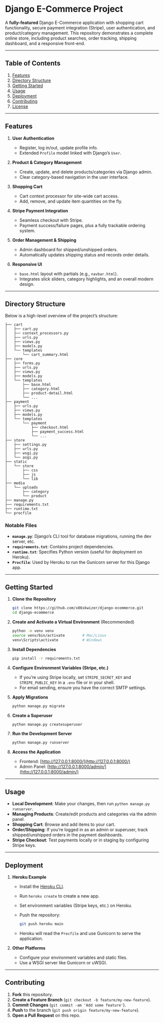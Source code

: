 # Django E-Commerce Project

A **fully-featured** Django E-Commerce application with shopping cart functionality, secure payment integration (Stripe), user authentication, and product/category management. This repository demonstrates a complete online store, including product searches, order tracking, shipping dashboard, and a responsive front-end.

---

## Table of Contents

1. [Features](#features)
2. [Directory Structure](#directory-structure)
3. [Getting Started](#getting-started)
4. [Usage](#usage)
5. [Deployment](#deployment)
6. [Contributing](#contributing)
7. [License](#license)

---

## Features

1. **User Authentication**  
   - Register, log in/out, update profile info.  
   - Extended `Profile` model linked with Django’s `User`.

2. **Product & Category Management**  
   - Create, update, and delete products/categories via Django admin.  
   - Clear category-based navigation in the user interface.

3. **Shopping Cart**  
   - Cart context processor for site-wide cart access.  
   - Add, remove, and update item quantities on the fly.

4. **Stripe Payment Integration**  
   - Seamless checkout with Stripe.  
   - Payment success/failure pages, plus a fully trackable ordering system.

5. **Order Management & Shipping**  
   - Admin dashboard for shipped/unshipped orders.  
   - Automatically updates shipping status and records order details.

6. **Responsive UI**  
   - `base.html` layout with partials (e.g., `navbar.html`).  
   - Integrates slick sliders, category highlights, and an overall modern design.

---

## Directory Structure

Below is a high-level overview of the project’s structure:

```
├── cart
│   ├── cart.py
│   ├── context_processors.py
│   ├── urls.py
│   ├── views.py
│   ├── models.py
│   └── templates
│       └── cart_summary.html
├── core
│   ├── forms.py
│   ├── urls.py
│   ├── views.py
│   ├── models.py
│   └── templates
│       ├── base.html
│       ├── category.html
│       ├── product-detail.html
│       └── ...
├── payment
│   ├── urls.py
│   ├── views.py
│   ├── models.py
│   └── templates
│       └── payment
│           ├── checkout.html
│           ├── payment_success.html
│           └── ...
├── store
│   ├── settings.py
│   ├── urls.py
│   ├── wsgi.py
│   └── asgi.py
├── static
│   └── store
│       ├── css
│       ├── js
│       └── lib
├── media
│   └── uploads
│       ├── category
│       └── product
├── manage.py
├── requirements.txt
├── runtime.txt
└── procfile
```

### Notable Files

- **`manage.py`**: Django’s CLI tool for database migrations, running the dev server, etc.
- **`requirements.txt`**: Contains project dependencies.
- **`runtime.txt`**: Specifies Python version (useful for deployment on Heroku).
- **`Procfile`**: Used by Heroku to run the Gunicorn server for this Django app.

---

## Getting Started

1. **Clone the Repository**

   ```bash
   git clone https://github.com/x86skwizer/django-ecommerce.git
   cd django-ecommerce
   ```

2. **Create and Activate a Virtual Environment** (Recommended)

   ```bash
   python -m venv venv
   source venv/bin/activate        # Mac/Linux
   venv\Scripts\activate           # Windows
   ```

3. **Install Dependencies**

   ```bash
   pip install -r requirements.txt
   ```

4. **Configure Environment Variables (Stripe, etc.)**  
   - If you’re using Stripe locally, set `STRIPE_SECRET_KEY` and `STRIPE_PUBLIC_KEY` in a `.env` file or in your shell.  
   - For email sending, ensure you have the correct SMTP settings.

5. **Apply Migrations**

   ```bash
   python manage.py migrate
   ```

6. **Create a Superuser**

   ```bash
   python manage.py createsuperuser
   ```

7. **Run the Development Server**

   ```bash
   python manage.py runserver
   ```

8. **Access the Application**  
   - Frontend: [http://127.0.0.1:8000/](http://127.0.0.1:8000/)  
   - Admin Panel: [http://127.0.0.1:8000/admin/](http://127.0.0.1:8000/admin/)

---

## Usage

- **Local Development**: Make your changes, then run `python manage.py runserver`.  
- **Managing Products**: Create/edit products and categories via the admin panel.  
- **Shopping Cart**: Browse and add items to your cart.  
- **Order/Shipping**: If you’re logged in as an admin or superuser, track shipped/unshipped orders in the payment dashboards.  
- **Stripe Checkout**: Test payments locally or in staging by configuring Stripe keys.

---

## Deployment

1. **Heroku Example**  
   - Install the [Heroku CLI](https://devcenter.heroku.com/articles/heroku-cli).  
   - Run `heroku create` to create a new app.  
   - Set environment variables (Stripe keys, etc.) on Heroku.  
   - Push the repository:

     ```bash
     git push heroku main
     ```

   - Heroku will read the `Procfile` and use Gunicorn to serve the application.

2. **Other Platforms**  
   - Configure your environment variables and static files.  
   - Use a WSGI server like Gunicorn or uWSGI.

---

## Contributing

1. **Fork** this repository.  
2. **Create a Feature Branch** (`git checkout -b feature/my-new-feature`).  
3. **Commit Changes** (`git commit -am 'Add some feature'`).  
4. **Push** to the branch (`git push origin feature/my-new-feature`).  
5. **Open a Pull Request** on this repo.
